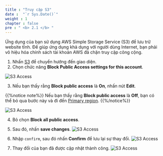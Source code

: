 ```yaml
---
title : "Truy cập S3"
date :  "`r Sys.Date()`" 
weight : 1 
chapter : false
pre : " <b> 2.1 </b> "
---
```

Ứng dụng của bạn sử dụng AWS Simple Storage Service (S3) để lưu trữ website tĩnh. Để giúp ứng dụng khả dụng với người dùng Internet, bạn phải vô hiệu hóa chính sách tài khoản AWS đã chặn truy cập công cộng.

1. Nhấn [S3](https://s3.console.aws.amazon.com/s3/home) để chuyển hướng đến giao diện.
2. Chọn chức năng **Block Public Access settings for this account**.

![S3 Access](../../images/2.preparation/2.1.s3access/2.1.1s3access.png?width=90pc)

3. Nếu bạn thấy rằng **Block public access** là **On**, nhấn nút **Edit**.

{{%notice note%}}
Nếu bạn thấy rằng **Block public access** là **Off**, bạn có thể bỏ qua bước này và đi đến [Primary region](../2.preparation/2.2.primaryregion/).
{{%/notice%}}

![S3 Access](../../images/2.preparation/2.1.s3access/2.1.2s3access.png?width=90pc)

4. Bỏ chọn **Block all public access**.
5. Sau đó, nhấn **save changes**.
![S3 Access](../../images/2.preparation/2.1.s3access/2.1.3s3access.png?width=90pc)

6. Nhập ```confirm```, sau đó nhấn **Confirm** để lưu lại sự thay đổi.
![S3 Access](../../images/2.preparation/2.1.s3access/2.1.4s3access.png?width=90pc)

7. Thay đổi của bạn đã được cập nhật thành công.
![S3 Access](../../images/2.preparation/2.1.s3access/2.1.5s3access.png?width=90pc)
